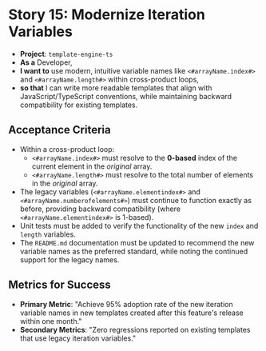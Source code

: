 # Story 15: Modernize Iteration Variables

- **Project**: `template-engine-ts`
- **As a** Developer,
- **I want to** use modern, intuitive variable names like `<#arrayName.index#>` and `<#arrayName.length#>` within cross-product loops,
- **so that** I can write more readable templates that align with JavaScript/TypeScript conventions, while maintaining backward compatibility for existing templates.

## Acceptance Criteria

-   Within a cross-product loop:
    -   `<#arrayName.index#>` must resolve to the **0-based** index of the current element in the *original* array.
    -   `<#arrayName.length#>` must resolve to the total number of elements in the *original* array.
-   The legacy variables (`<#arrayName.elementindex#>` and `<#arrayName.numberofelements#>`) must continue to function exactly as before, providing backward compatibility (where `<#arrayName.elementindex#>` is 1-based).
-   Unit tests must be added to verify the functionality of the new `index` and `length` variables.
-   The `README.md` documentation must be updated to recommend the new variable names as the preferred standard, while noting the continued support for the legacy names.

## Metrics for Success

- **Primary Metric**: "Achieve 95% adoption rate of the new iteration variable names in new templates created after this feature's release within one month."
- **Secondary Metrics**: "Zero regressions reported on existing templates that use legacy iteration variables."

